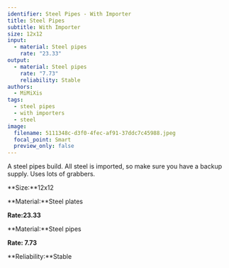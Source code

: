 ```yaml
---
identifier: Steel Pipes - With Importer
title: Steel Pipes
subtitle: With Importer
size: 12x12
input:
  - material: Steel pipes
    rate: "23.33"
output:
  - material: Steel pipes
    rate: "7.73"
    reliability: Stable
authors:
  - MiMiXis
tags:
  - steel pipes
  - with importers
  - steel
image:
  filename: 5111348c-d3f0-4fec-af91-37ddc7c45988.jpeg
  focal_point: Smart
  preview_only: false
---
```

A steel pipes build. All steel is imported, so make sure you have a backup supply. Uses lots of grabbers.

**Size:**12x12

**Material:**Steel plates

**Rate:23.33**

**Material:**Steel pipes

**Rate: 7.73**

**Reliability:**Stable